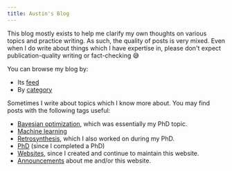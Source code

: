 ```yaml
---
title: Austin's Blog
---
```


This blog mostly exists to help me clarify my own thoughts on various topics and practice writing.
As such, the quality of posts is very mixed.
Even when I do write about things which I have expertise in,
please don't expect publication-quality writing or fact-checking 😅

You can browse my blog by:

<!-- NOTE: manually specifying .html extension because the link was broken online -->
- Its [feed](/blog/index/index.html)
- By [category](/categories/)

Sometimes I write about topics which I know more about. You may find posts with the following tags useful:

- [Bayesian optimization](/categories/bayesian-optimization/), which was essentially my PhD topic.
- [Machine learning](/categories/machine-learning/)
- [Retrosynthesis](/categories/retrosynthesis/), which I also worked on during my PhD.
- [PhD](/categories/phd/) (since I completed a PhD)
- [Websites](/categories/website/), since I created and continue to maintain this website.
- [Announcements](/categories/announcement) about me and/or this website.
